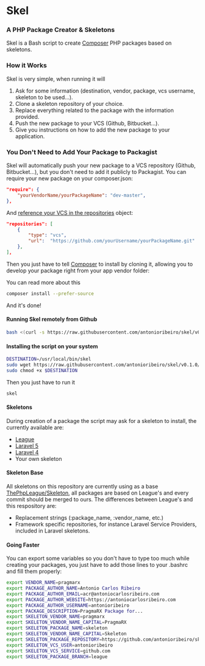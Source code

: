 # Skel
### A PHP Package Creator & Skeletons

Skel is a Bash script to create [Composer](https://getcomposer.org/doc/01-basic-usage.md) PHP packages based on skeletons. 

### How it Works

Skel is very simple, when running it will 

1. Ask for some information (destination, vendor, package, vcs username, skeleton to be used...). 
2. Clone a skeleton repository of your choice. 
3. Replace everything related to the package with the information provided.
4. Push the new package to your VCS (Github, Bitbucket...).
5. Give you instructions on how to add the new package to your application.

### You Don't Need to Add Your Package to Packagist

Skel will automatically push your new package to a VCS repository (Github, Bitbucket...), but you don't need to add it publicly to Packagist. You can require your new package on your composer.json:  

``` json
"require": {
    "yourVendorName/yourPackageName": "dev-master",
},
```

And [reference your VCS in the repositories](https://getcomposer.org/doc/05-repositories.md#loading-a-package-from-a-vcs-repository) object:  

``` json
"repositories": [
    {
        "type": "vcs",
        "url":  "https://github.com/yourUsername/yourPackageName.git"
    },
],
```

Then you just have to tell [Composer](https://getcomposer.org/doc/01-basic-usage.md) to install by cloning it, allowing you to develop your package right from your app vendor folder:

You can read more about this 
``` bash
composer install --prefer-source
```

And it's done! 

#### Running Skel remotely from Github

``` bash
bash <(curl -s https://raw.githubusercontent.com/antonioribeiro/skel/v0.1.0/skel.sh)
```

#### Installing the script on your system

``` bash
DESTINATION=/usr/local/bin/skel
sudo wget https://raw.githubusercontent.com/antonioribeiro/skel/v0.1.0/skel.sh -v -O $DESTINATION
sudo chmod +x $DESTINATION 
```

Then you just have to run it

``` bash
skel 
```

#### Skeletons

During creation of a package the script may ask for a skeleton to install, the currently available are:

* [League](https://github.com/antonioribeiro/skel/tree/league)
* [Laravel 5](https://github.com/antonioribeiro/skel/tree/laravel5)
* [Laravel 4](https://github.com/antonioribeiro/skel/tree/laravel4)
* Your own skeleton

#### Skeleton Base

All skeletons on this repository are currently using as a base [ThePhpLeague/Skeleton](https://github.com/thephpleague/skeleton), all packages are based on League's and every commit should be merged to ours. The differences between League's and this respository are:
  
* Replacement strings (:package_name, :vendor_name, etc.)
* Framework specific repositories, for instance Laravel Service Providers, included in Laravel skeletons.

#### Going Faster

You can export some variables so you don't have to type too much while creating your packages, you just have to add those lines to your .bashrc and fill them properly: 
 
``` bash
export VENDOR_NAME=pragmarx
export PACKAGE_AUTHOR_NAME=Antonio Carlos Ribeiro
export PACKAGE_AUTHOR_EMAIL=acr@antoniocarlosribeiro.com
export PACKAGE_AUTHOR_WEBSITE=https://antoniocarlosribeiro.com
export PACKAGE_AUTHOR_USERNAME=antonioribeiro
export PACKAGE_DESCRIPTION=PragmaRX Package for...
export SKELETON_VENDOR_NAME=pragmarx
export SKELETON_VENDOR_NAME_CAPITAL=PragmaRX
export SKELETON_PACKAGE_NAME=skeleton
export SKELETON_VENDOR_NAME_CAPITAL=Skeleton
export SKELETON_PACKAGE_REPOSITORY=https://github.com/antonioribeiro/skel.git
export SKELETON_VCS_USER=antonioribeiro
export SKELETON_VCS_SERVICE=github.com
export SKELETON_PACKAGE_BRANCH=league
```

